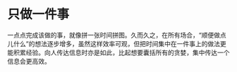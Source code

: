 # 只做一件事

一点点完成该做的事，就像拼一张时间拼图。久而久之，在所有场合，“顺便做点儿什么”的想法逐步增多，虽然这样效率可观，但把时间集中在一件事上的做法更能积累经验。向人传达信息时亦是如此，比起想要囊括所有的贪婪，集中传达一个信息会更高效。